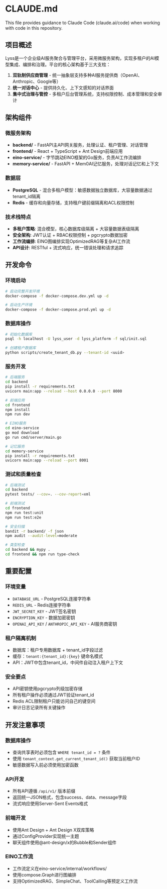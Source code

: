# CLAUDE.md

This file provides guidance to Claude Code (claude.ai/code) when working with code in this repository.

## 项目概述

Lyss是一个企业级AI服务聚合与管理平台，采用微服务架构，实现多租户的AI模型集成、编排和治理。平台的核心架构基于三大支柱：

1. **双轨制供应商管理** - 统一抽象层支持多种AI服务提供商（OpenAI、Anthropic、Google等）
2. **统一对话中心** - 提供持久化、上下文感知的对话界面
3. **集中式治理与管控** - 多租户后台管理系统，支持权限控制、成本管理和安全审计

## 架构组件

### 微服务架构
- **backend/** - FastAPI主API网关服务，处理认证、租户管理、对话管理
- **frontend/** - React + TypeScript + Ant Design前端应用
- **eino-service/** - 字节跳动EINO框架的Go服务，负责AI工作流编排
- **memory-service/** - FastAPI + Mem0AI记忆服务，处理对话记忆和上下文

### 数据层
- **PostgreSQL** - 混合多租户模型：敏感数据独立数据库，大容量数据通过tenant_id隔离
- **Redis** - 缓存和向量存储，支持租户键前缀隔离和ACL权限控制

### 技术栈特点
- **多租户策略**: 混合模型，核心数据库级隔离 + 大容量数据表级隔离
- **安全架构**: JWT认证 + RBAC权限控制 + pgcrypto数据加密
- **工作流编排**: EINO图编排实现OptimizedRAG等复杂AI工作流
- **API设计**: RESTful + 流式响应，统一错误处理和请求追踪

## 开发命令

### 环境启动
```bash
# 启动完整开发环境
docker-compose -f docker-compose.dev.yml up -d

# 启动生产环境
docker-compose -f docker-compose.prod.yml up -d
```

### 数据库操作
```bash
# 初始化数据库
psql -h localhost -U lyss_user -d lyss_platform -f sql/init.sql

# 创建租户数据库
python scripts/create_tenant_db.py --tenant-id <uuid>
```

### 服务开发
```bash
# 后端服务
cd backend
pip install -r requirements.txt
uvicorn main:app --reload --host 0.0.0.0 --port 8000

# 前端应用
cd frontend
npm install
npm run dev

# EINO服务
cd eino-service
go mod download
go run cmd/server/main.go

# 记忆服务
cd memory-service
pip install -r requirements.txt
uvicorn main:app --reload --port 8001
```

### 测试和质量检查
```bash
# 后端测试
cd backend
pytest tests/ --cov=. --cov-report=xml

# 前端测试
cd frontend
npm run test:unit
npm run test:e2e

# 安全扫描
bandit -r backend/ -f json
npm audit --audit-level=moderate

# 类型检查
cd backend && mypy .
cd frontend && npm run type-check
```

## 重要配置

### 环境变量
- `DATABASE_URL` - PostgreSQL连接字符串
- `REDIS_URL` - Redis连接字符串  
- `JWT_SECRET_KEY` - JWT签名密钥
- `ENCRYPTION_KEY` - 数据加密密钥
- `OPENAI_API_KEY` / `ANTHROPIC_API_KEY` - AI服务商密钥

### 租户隔离机制
- 数据库：租户专用数据库 + tenant_id字段过滤
- 缓存：`tenant:{tenant_id}:{key}` 键命名模式
- API：JWT中包含tenant_id，中间件自动注入租户上下文

### 安全要点
- API密钥使用pgcrypto列级加密存储
- 所有租户操作必须通过JWT验证tenant_id
- Redis ACL限制租户只能访问自己的键空间
- 审计日志记录所有关键操作

## 开发注意事项

### 数据库操作
- 查询共享表时必须包含 `WHERE tenant_id = ?` 条件
- 使用 `tenant_context.get_current_tenant_id()` 获取当前租户ID
- 敏感数据写入前必须使用加密函数

### API开发
- 所有API遵循 `/api/v1/` 版本前缀
- 返回统一JSON格式，包含success、data、message字段
- 流式响应使用Server-Sent Events格式

### 前端开发
- 使用Ant Design + Ant Design X双库策略
- 通过ConfigProvider实现统一主题
- 聊天组件使用@ant-design/x的Bubble和Sender组件

### EINO工作流
- 工作流定义在eino-service/internal/workflows/
- 使用compose.Graph进行图编排
- 支持OptimizedRAG、SimpleChat、ToolCalling等预定义工作流